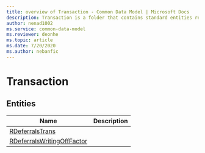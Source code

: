 ```yaml
---
title: overview of Transaction - Common Data Model | Microsoft Docs
description: Transaction is a folder that contains standard entities related to the Common Data Model.
author: nenad1002
ms.service: common-data-model
ms.reviewer: deonhe
ms.topic: article
ms.date: 7/20/2020
ms.author: nebanfic
---
```


# Transaction


## Entities

|Name|Description|
|---|---|
|[RDeferralsTrans](RDeferralsTrans.md)||
|[RDeferralsWritingOffFactor](RDeferralsWritingOffFactor.md)||
